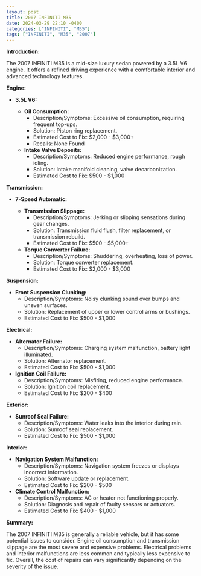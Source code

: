```yaml
---
layout: post
title: 2007 INFINITI M35
date: 2024-03-29 22:10 -0400
categories: ["INFINITI", "M35"]
tags: ["INFINITI", "M35", "2007"]
---
```

**Introduction:**

The 2007 INFINITI M35 is a mid-size luxury sedan powered by a 3.5L V6 engine. It offers a refined driving experience with a comfortable interior and advanced technology features.

**Engine:**

* **3.5L V6:**

    * **Oil Consumption:**
        * Description/Symptoms: Excessive oil consumption, requiring frequent top-ups.
        * Solution: Piston ring replacement.
        * Estimated Cost to Fix: $2,000 - $3,000+
        * Recalls: None Found
    * **Intake Valve Deposits:**
        * Description/Symptoms: Reduced engine performance, rough idling.
        * Solution: Intake manifold cleaning, valve decarbonization.
        * Estimated Cost to Fix: $500 - $1,000

**Transmission:**

* **7-Speed Automatic:**

    * **Transmission Slippage:**
        * Description/Symptoms: Jerking or slipping sensations during gear changes.
        * Solution: Transmission fluid flush, filter replacement, or transmission rebuild.
        * Estimated Cost to Fix: $500 - $5,000+
    * **Torque Converter Failure:**
        * Description/Symptoms: Shuddering, overheating, loss of power.
        * Solution: Torque converter replacement.
        * Estimated Cost to Fix: $2,000 - $3,000

**Suspension:**

* **Front Suspension Clunking:**
    * Description/Symptoms: Noisy clunking sound over bumps and uneven surfaces.
    * Solution: Replacement of upper or lower control arms or bushings.
    * Estimated Cost to Fix: $500 - $1,000

**Electrical:**

* **Alternator Failure:**
    * Description/Symptoms: Charging system malfunction, battery light illuminated.
    * Solution: Alternator replacement.
    * Estimated Cost to Fix: $500 - $1,000
* **Ignition Coil Failure:**
    * Description/Symptoms: Misfiring, reduced engine performance.
    * Solution: Ignition coil replacement.
    * Estimated Cost to Fix: $200 - $400

**Exterior:**

* **Sunroof Seal Failure:**
    * Description/Symptoms: Water leaks into the interior during rain.
    * Solution: Sunroof seal replacement.
    * Estimated Cost to Fix: $500 - $1,000

**Interior:**

* **Navigation System Malfunction:**
    * Description/Symptoms: Navigation system freezes or displays incorrect information.
    * Solution: Software update or replacement.
    * Estimated Cost to Fix: $200 - $500
* **Climate Control Malfunction:**
    * Description/Symptoms: AC or heater not functioning properly.
    * Solution: Diagnosis and repair of faulty sensors or actuators.
    * Estimated Cost to Fix: $400 - $1,000

**Summary:**

The 2007 INFINITI M35 is generally a reliable vehicle, but it has some potential issues to consider. Engine oil consumption and transmission slippage are the most severe and expensive problems. Electrical problems and interior malfunctions are less common and typically less expensive to fix. Overall, the cost of repairs can vary significantly depending on the severity of the issue.
